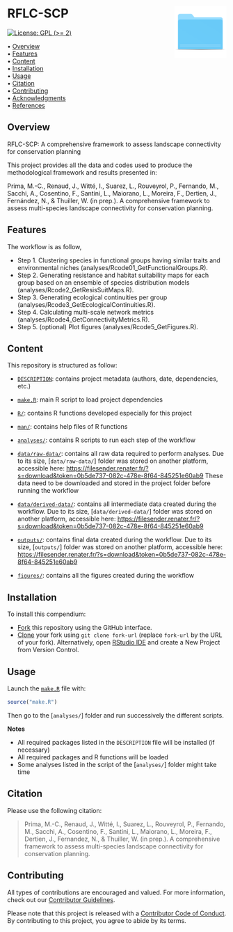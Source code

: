 
<!-- README.md is generated from README.Rmd. Please edit that file -->

# RFLC-SCP <img src="man/figures/compendium-sticker.png" align="right" style="float:right; height:120px;"/>

<!-- badges: start -->

[![License: GPL (\>=
2)](https://img.shields.io/badge/License-GPL%20%28%3E%3D%202%29-blue.svg)](https://choosealicense.com/licenses/gpl-2.0/)
<!-- badges: end -->

<p align="left">
• <a href="#overview">Overview</a><br> •
<a href="#features">Features</a><br> •
<a href="#content">Content</a><br> •
<a href="#installation">Installation</a><br> •
<a href="#usage">Usage</a><br> • <a href="#citation">Citation</a><br> •
<a href="#contributing">Contributing</a><br> •
<a href="#acknowledgments">Acknowledgments</a><br> •
<a href="#references">References</a>
</p>

## Overview

RFLC-SCP: A comprehensive framework to assess landscape connectivity for
conservation planning

This project provides all the data and codes used to produce the
methodological framework and results presented in:

Prima, M.-C., Renaud, J., Witté, I., Suarez, L., Rouveyrol, P.,
Fernando, M., Sacchi, A., Cosentino, F., Santini, L., Maiorano, L.,
Moreira, F., Dertien, J., Fernández, N., & Thuiller, W. (in prep.). A
comprehensive framework to assess multi-species landscape connectivity
for conservation planning.

## Features

The workflow is as follow,

- Step 1. Clustering species in functional groups having similar traits
  and environmental niches (analyses/Rcode01_GetFunctionalGroups.R).
- Step 2. Generating resistance and habitat suitability maps for each
  group based on an ensemble of species distribution models
  (analyses/Rcode2_GetResisSuitMaps.R).
- Step 3. Generating ecological continuities per group
  (analyses/Rcode3_GetEcologicalContinuities.R).
- Step 4. Calculating multi-scale network metrics
  (analyses/Rcode4_GetConnectivityMetrics.R).
- Step 5. (optional) Plot figures (analyses/Rcode5_GetFigures.R).

## Content

This repository is structured as follow:

- [`DESCRIPTION`](https://github.com/mcpri3/RFLC-SCP/tree/master/DESCRIPTION):
  contains project metadata (authors, date, dependencies, etc.)

- [`make.R`](https://github.com/mcpri3/RFLC-SCP/tree/master/make.R):
  main R script to load project dependencies

- [`R/`](https://github.com/mcpri3/RFLC-SCP/tree/master/R): contains R
  functions developed especially for this project

- [`man/`](https://github.com/mcpri3/RFLC-SCP/tree/master/man): contains
  help files of R functions

- [`analyses/`](https://github.com/mcpri3/RFLC-SCP/tree/master/analyses):
  contains R scripts to run each step of the workflow

- [`data/raw-data/`](https://filesender.renater.fr/?s=download&token=0b5de737-082c-478e-8f64-845251e60ab9):
  contains all raw data required to perform analyses. Due to its size,
  \[`data/raw-data/`\] folder was stored on another platform, accessible
  here:
  <https://filesender.renater.fr/?s=download&token=0b5de737-082c-478e-8f64-845251e60ab9>
  These data need to be downloaded and stored in the project folder
  before running the workflow

- [`data/derived-data/`](https://filesender.renater.fr/?s=download&token=0b5de737-082c-478e-8f64-845251e60ab9):
  contains all intermediate data created during the workflow. Due to its
  size, \[`data/derived-data/`\] folder was stored on another platform,
  accessible here:
  <https://filesender.renater.fr/?s=download&token=0b5de737-082c-478e-8f64-845251e60ab9>

- [`outputs/`](https://filesender.renater.fr/?s=download&token=0b5de737-082c-478e-8f64-845251e60ab9):
  contains final data created during the workflow. Due to its size,
  \[`outputs/`\] folder was stored on another platform, accessible here:
  <https://filesender.renater.fr/?s=download&token=0b5de737-082c-478e-8f64-845251e60ab9>

- [`figures/`](https://github.com/mcpri3/RFLC-SCP/tree/master/figures):
  contains all the figures created during the workflow

## Installation

To install this compendium:

- [Fork](https://docs.github.com/en/get-started/quickstart/contributing-to-projects)
  this repository using the GitHub interface.
- [Clone](https://docs.github.com/en/repositories/creating-and-managing-repositories/cloning-a-repository)
  your fork using `git clone fork-url` (replace `fork-url` by the URL of
  your fork). Alternatively, open [RStudio
  IDE](https://posit.co/products/open-source/rstudio/) and create a New
  Project from Version Control.

## Usage

Launch the
[`make.R`](https://github.com/mcpri3/RFLC-SCP/tree/master/make.R) file
with:

``` r
source("make.R")
```

Then go to the \[`analyses/`\] folder and run successively the different
scripts.

**Notes**

- All required packages listed in the `DESCRIPTION` file will be
  installed (if necessary)
- All required packages and R functions will be loaded
- Some analyses listed in the script of the \[`analyses/`\] folder might
  take time

## Citation

Please use the following citation:

> Prima, M.-C., Renaud, J., Witté, I., Suarez, L., Rouveyrol, P.,
> Fernando, M., Sacchi, A., Cosentino, F., Santini, L., Maiorano, L.,
> Moreira, F., Dertien, J., Fernandez, N., & Thuiller, W. (in prep.). A
> comprehensive framework to assess multi-species landscape connectivity
> for conservation planning.

## Contributing

All types of contributions are encouraged and valued. For more
information, check out our [Contributor
Guidelines](https://github.com/mcpri3/RFLC-SCP/blob/main/CONTRIBUTING.md).

Please note that this project is released with a [Contributor Code of
Conduct](https://contributor-covenant.org/version/2/1/CODE_OF_CONDUCT.html).
By contributing to this project, you agree to abide by its terms.

